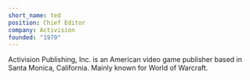 ```yaml
---
short_name: ted
position: Chief Editor
company: Activision
founded: "1979"
---
```

<!-- This is Company page currently Author -->
Activision Publishing, Inc. is an American video game publisher based in Santa Monica, California. Mainly known for World of Warcraft.

